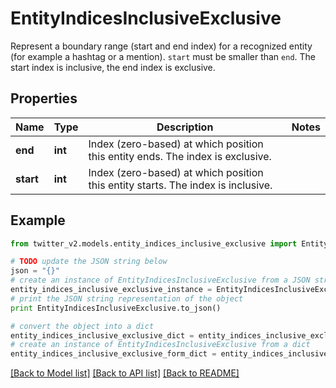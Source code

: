 # EntityIndicesInclusiveExclusive

Represent a boundary range (start and end index) for a recognized entity (for example a hashtag or a mention). `start` must be smaller than `end`.  The start index is inclusive, the end index is exclusive.

## Properties
Name | Type | Description | Notes
------------ | ------------- | ------------- | -------------
**end** | **int** | Index (zero-based) at which position this entity ends.  The index is exclusive. | 
**start** | **int** | Index (zero-based) at which position this entity starts.  The index is inclusive. | 

## Example

```python
from twitter_v2.models.entity_indices_inclusive_exclusive import EntityIndicesInclusiveExclusive

# TODO update the JSON string below
json = "{}"
# create an instance of EntityIndicesInclusiveExclusive from a JSON string
entity_indices_inclusive_exclusive_instance = EntityIndicesInclusiveExclusive.from_json(json)
# print the JSON string representation of the object
print EntityIndicesInclusiveExclusive.to_json()

# convert the object into a dict
entity_indices_inclusive_exclusive_dict = entity_indices_inclusive_exclusive_instance.to_dict()
# create an instance of EntityIndicesInclusiveExclusive from a dict
entity_indices_inclusive_exclusive_form_dict = entity_indices_inclusive_exclusive.from_dict(entity_indices_inclusive_exclusive_dict)
```
[[Back to Model list]](../README.md#documentation-for-models) [[Back to API list]](../README.md#documentation-for-api-endpoints) [[Back to README]](../README.md)


